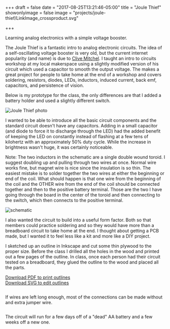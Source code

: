 +++
draft = false
date = "2017-08-25T13:21:46-05:00"
title = "Joule Thief"
showonlyimage = false
image = "projects/joule-thief/LinkImage_crossproduct.svg"

+++

Learning analog electronics with a simple voltage booster.
<!--more-->

The Joule Thief is a fantastic intro to analog electronic circuits. The idea of a self-oscillating voltage booster is very old, but the current internet popularity (and name) is due to [Clive Mitchel](http://www.bigclive.com/joule.htm). I taught an intro to circuits workshop at my local makerspace using a slightly modified version of his circuit which used a capacitor to smooth the output voltage. The makes a great project for people to take home at the end of a workshop and covers soldering, resistors, diodes, LEDs, inductors, induced current, back emf, capacitors, and persistence of vision. 

Below is my prototype for the class, the only differences are that I added a battery holder and used a slightly different switch.

<img src="/projects/joule-thief/JT_photo.jpg" alt="Joule Thief photo" class="img-responsive"/>

I wanted to be able to introduce all the basic circuit components and the standard circuit doesn't have any capacitors. Adding in a small capacitor (and diode to force it to discharge through the LED) had the added benefit of keeping the LED on constantly instead of flashing at a few tens of kilohertz with an approximately 50% duty cycle. While the increase in brightness wasn't huge, it was certainly noticeable.  

Note: The two inductors in the schematic are a single double wound toroid. I suggest doubling up and pulling through two wires at once. Normal wire works fine, but magnet wire is nice since the insulation is so thin. The easiest mistake is to solder together the two wires at either the beginning or end of the coil. What should happen is that one wire from the beginning of the coil and the OTHER wire from the end of the coil should be connected together and then to the positive battery terminal. Those are the two I have going through the board in the center of the toroid and then connecting to the switch, which then connects to the positive terminal.   

<img src="/projects/joule-thief/JT_Schem.svg" alt="schematic" class="img-responsive"/>

I also wanted the circuit to build into a useful form factor. Both so that members could practice soldering and so they would have more than a breadboard circuit to take home at the end. I thought about getting a PCB made, but I wanted it to feel less like a kit and more like a DIY project.

I sketched up an outline in Inkscape and cut some thin plywood to the proper size. Before the class I drilled all the holes in the wood and printed out a few pages of the outline. In class, once each person had their circuit tested on a breadboard, they glued the outline to the wood and placed all the parts.

<a href="/projects/joule-thief/frame_outline.pdf"> Download PDF to print outlines</a></br>
<a href="/projects/joule-thief/frame_outline.svg"> Download SVG to edit outlines</a>
 
<img src="/projects/joule-thief/DiagramAndWood.jpg" alt="" class="img-responsive"/>

If wires are left long enough, most of the connections can be made without and extra jumper wire.

<img src="/projects/joule-thief/BackSoldering.jpg" alt="" class="img-responsive"/>

The circuit will run for a few days off of a "dead" AA battery and a few weeks off a new one.



